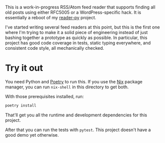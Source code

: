 This is a work-in-progress RSS/Atom feed reader that supports finding
all old posts using either RFC5005 or a WordPress-specific hack. It is
essentially a reboot of my [reader-py][] project.

[reader-py]: https://github.com/jameysharp/reader-py

I've started writing several feed readers at this point, but this is the
first one where I'm trying to make it a solid piece of engineering
instead of just bashing together a prototype as quickly as possible. In
particular, this project has good code coverage in tests, static typing
everywhere, and consistent code style, all mechanically checked.

# Try it out

You need Python and [Poetry][] to run this. If you use the [Nix][]
package manager, you can run `nix-shell` in this directory to get both.

[Poetry]: https://python-poetry.org/
[Nix]: https://nixos.org/

With those prerequisites installed, run:

```sh
poetry install
```

That'll get you all the runtime and development dependencies for this
project.

After that you can run the tests with `pytest`. This project doesn't
have a good demo yet otherwise.
